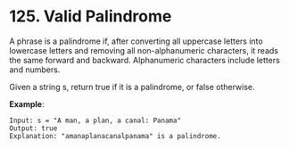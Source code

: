 # 125. Valid Palindrome

A phrase is a palindrome if, after converting all uppercase letters into lowercase letters and removing all non-alphanumeric characters, it reads the same forward and backward. Alphanumeric characters include letters and numbers.

Given a string s, return true if it is a palindrome, or false otherwise.

**Example**:
```
Input: s = "A man, a plan, a canal: Panama"
Output: true
Explanation: "amanaplanacanalpanama" is a palindrome.
```
